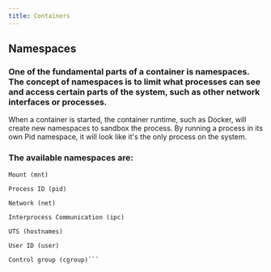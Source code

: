 ```yaml
---
title: Containers
---
```


## Namespaces
### One of the fundamental parts of a container is namespaces. The concept of namespaces is to limit what processes can see and access certain parts of the system, such as other network interfaces or processes.

When a container is started, the container runtime, such as Docker, will create new namespaces to sandbox the process. By running a process in its own Pid namespace, it will look like it's the only process on the system.
### The available namespaces are:
```
Mount (mnt)

Process ID (pid)

Network (net)

Interprocess Communication (ipc)

UTS (hostnames)

User ID (user)

Control group (cgroup)```
